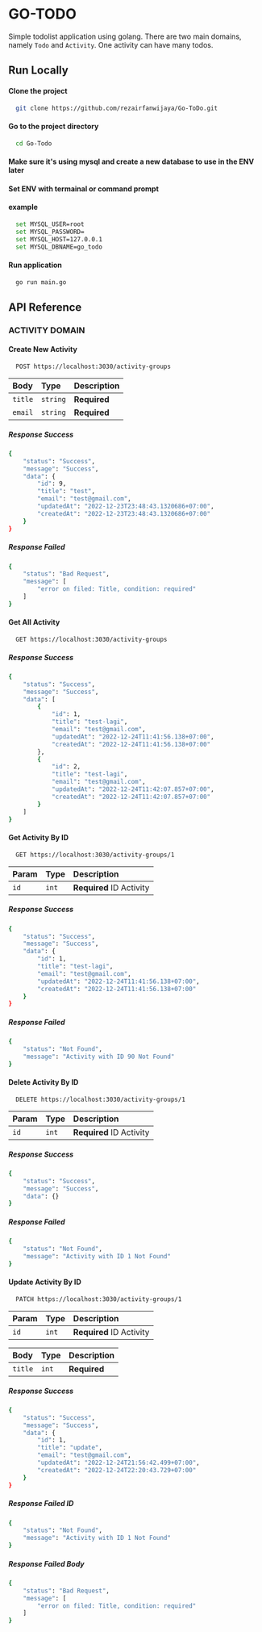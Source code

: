 # GO-TODO

Simple todolist application using golang. There are two main domains, namely `Todo` and `Activity`. One activity can have many todos.


## Run Locally

#### Clone the project

```bash
  git clone https://github.com/rezairfanwijaya/Go-ToDo.git
```

#### Go to the project directory

```bash
  cd Go-Todo
```

#### Make sure it's using mysql and create a new database to use in the ENV later
#### Set ENV with termainal or command prompt
#### example
```bash
  set MYSQL_USER=root
  set MYSQL_PASSWORD=
  set MYSQL_HOST=127.0.0.1
  set MYSQL_DBNAME=go_todo
```
#### Run application
```bash
  go run main.go
```




## API Reference

### ACTIVITY DOMAIN
#### Create New Activity

```http
  POST https://localhost:3030/activity-groups
```

| Body | Type     | Description                |
| :-------- | :------- | :------------------------- |
| `title` | `string` | **Required** |
| `email` | `string` | **Required** |

##### Response Success
```bash
{
    "status": "Success",
    "message": "Success",
    "data": {
        "id": 9,
        "title": "test",
        "email": "test@gmail.com",
        "updatedAt": "2022-12-23T23:48:43.1320686+07:00",
        "createdAt": "2022-12-23T23:48:43.1320686+07:00"
    }
}
```

##### Response Failed
```bash
{
    "status": "Bad Request",
    "message": [
        "error on filed: Title, condition: required"
    ]
}
```

#### Get All Activity
```http
  GET https://localhost:3030/activity-groups
```
##### Response Success
```bash
{
    "status": "Success",
    "message": "Success",
    "data": [
        {
            "id": 1,
            "title": "test-lagi",
            "email": "test@gmail.com",
            "updatedAt": "2022-12-24T11:41:56.138+07:00",
            "createdAt": "2022-12-24T11:41:56.138+07:00"
        },
        {
            "id": 2,
            "title": "test-lagi",
            "email": "test@gmail.com",
            "updatedAt": "2022-12-24T11:42:07.857+07:00",
            "createdAt": "2022-12-24T11:42:07.857+07:00"
        }
    ]
}
```


#### Get Activity By ID

```http
  GET https://localhost:3030/activity-groups/1
```

| Param | Type     | Description                |
| :-------- | :------- | :------------------------- |
| `id` | `int` | **Required** ID Activity |

##### Response Success
```bash
{
    "status": "Success",
    "message": "Success",
    "data": {
        "id": 1,
        "title": "test-lagi",
        "email": "test@gmail.com",
        "updatedAt": "2022-12-24T11:41:56.138+07:00",
        "createdAt": "2022-12-24T11:41:56.138+07:00"
    }
}
```

##### Response Failed
```bash
{
    "status": "Not Found",
    "message": "Activity with ID 90 Not Found"
}
```

#### Delete Activity By ID

```http
  DELETE https://localhost:3030/activity-groups/1
```

| Param | Type     | Description                |
| :-------- | :------- | :------------------------- |
| `id` | `int` | **Required** ID Activity |

##### Response Success
```bash
{
    "status": "Success",
    "message": "Success",
    "data": {}
}
```

##### Response Failed
```bash
{
    "status": "Not Found",
    "message": "Activity with ID 1 Not Found"
}
```
#### Update Activity By ID

```http
  PATCH https://localhost:3030/activity-groups/1
```

| Param | Type     | Description                |
| :-------- | :------- | :------------------------- |
| `id` | `int` | **Required** ID Activity |

| Body | Type     | Description                |
| :-------- | :------- | :------------------------- |
| `title` | `int` | **Required** |

##### Response Success
```bash
{
    "status": "Success",
    "message": "Success",
    "data": {
        "id": 1,
        "title": "update",
        "email": "test@gmail.com",
        "updatedAt": "2022-12-24T21:56:42.499+07:00",
        "createdAt": "2022-12-24T22:20:43.729+07:00"
    }
}
```

##### Response Failed ID
```bash
{
    "status": "Not Found",
    "message": "Activity with ID 1 Not Found"
}
```
##### Response Failed Body
```bash
{
    "status": "Bad Request",
    "message": [
        "error on filed: Title, condition: required"
    ]
}
```


